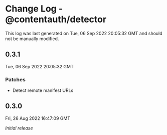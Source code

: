 # Change Log - @contentauth/detector

This log was last generated on Tue, 06 Sep 2022 20:05:32 GMT and should not be manually modified.

## 0.3.1
Tue, 06 Sep 2022 20:05:32 GMT

### Patches

- Detect remote manifest URLs

## 0.3.0
Fri, 26 Aug 2022 16:47:09 GMT

_Initial release_

